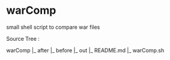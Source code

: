 # warComp
small shell script to compare war files

Source Tree :

warComp
|_ after
|_ before
|_ out
|_ README.md
|_ warComp.sh